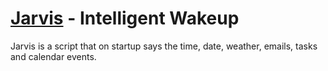 [Jarvis](http://github.com/adammansfield/jarvis) - Intelligent Wakeup
=====================================================================

Jarvis is a script that on startup says the time, date, weather, emails, tasks and calendar events.
